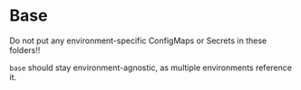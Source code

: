 # Base

Do not put any environment-specific ConfigMaps or Secrets in these folders!!

`base` should stay environment-agnostic, as multiple environments reference it.
